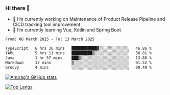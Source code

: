 ### Hi there 👋

- 🔭 I’m currently working on Maintenance of Product Release Pipeline and CICD tracking tool improvement
- 🌱 I’m currently learning Vue, Kotlin and Spring Boot

<!--START_SECTION:waka-->

```txt
From: 06 March 2025 - To: 13 March 2025

TypeScript   6 hrs 36 mins   ███████████▓░░░░░░░░░░░░░   46.86 %
YAML         5 hrs 11 mins   █████████▒░░░░░░░░░░░░░░░   36.81 %
Java         1 hr 57 mins    ███▒░░░░░░░░░░░░░░░░░░░░░   13.88 %
Markdown     12 mins         ▒░░░░░░░░░░░░░░░░░░░░░░░░   01.52 %
Groovy       4 mins          ░░░░░░░░░░░░░░░░░░░░░░░░░   00.49 %
```

<!--END_SECTION:waka-->

[![Anurag's GitHub stats](https://github-readme-stats.vercel.app/api?username=yunhao981&show_icons=true&theme=solarized-dark)](https://github.com/anuraghazra/github-readme-stats)

[![Top Langs](https://github-readme-stats.vercel.app/api/top-langs/?username=yunhao981&theme=solarized-dark&layout=compact)](https://github.com/anuraghazra/github-readme-stats)

<!--
**yunhao981/yunhao981** is a ✨ _special_ ✨ repository because its `README.md` (this file) appears on your GitHub profile.

Here are some ideas to get you started:

- 🔭 I’m currently working on Maintenance of Release Pipeline and CICD tracking tool improvement
- 🌱 I’m currently learning Vue, Kotlin and Spring Boot
- 👯 I’m looking to collaborate on ...
- 🤔 I’m looking for help with ...
- 💬 Ask me about ...
- 📫 How to reach me: ...
- 😄 Pronouns: ...
- ⚡ Fun fact: ...
-->


